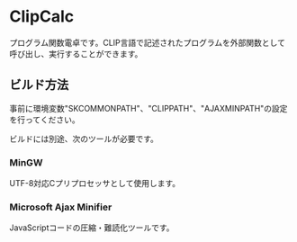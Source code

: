 # ClipCalc

プログラム関数電卓です。CLIP言語で記述されたプログラムを外部関数として呼び出し、実行することができます。

## ビルド方法

事前に環境変数"SKCOMMONPATH"、"CLIPPATH"、"AJAXMINPATH"の設定を行ってください。

ビルドには別途、次のツールが必要です。

### MinGW

UTF-8対応Cプリプロセッサとして使用します。

### Microsoft Ajax Minifier

JavaScriptコードの圧縮・難読化ツールです。
